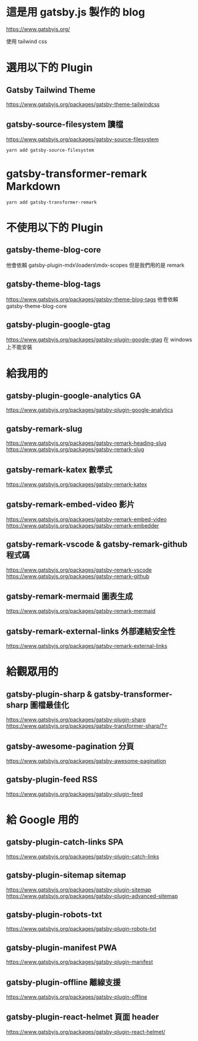 # 這是用 gatsby.js 製作的 blog

https://www.gatsbyjs.org/

使用 tailwind css

# 選用以下的 Plugin

## Gatsby Tailwind Theme
https://www.gatsbyjs.org/packages/gatsby-theme-tailwindcss

## gatsby-source-filesystem 讀檔
https://www.gatsbyjs.org/packages/gatsby-source-filesystem

```
yarn add gatsby-source-filesystem
```

# gatsby-transformer-remark Markdown

```
yarn add gatsby-transformer-remark
```

# 不使用以下的 Plugin
## gatsby-theme-blog-core
他會依賴 gatsby-plugin-mdx\loaders\mdx-scopes
但是我們用的是 remark

## gatsby-theme-blog-tags
https://www.gatsbyjs.org/packages/gatsby-theme-blog-tags
他會依賴 gatsby-theme-blog-core

## gatsby-plugin-google-gtag
https://www.gatsbyjs.org/packages/gatsby-plugin-google-gtag
在 windows 上不能安裝

# 給我用的

## gatsby-plugin-google-analytics GA
https://www.gatsbyjs.org/packages/gatsby-plugin-google-analytics

## gatsby-remark-slug
https://www.gatsbyjs.org/packages/gatsby-remark-heading-slug
https://www.gatsbyjs.org/packages/gatsby-remark-slug

## gatsby-remark-katex 數學式
https://www.gatsbyjs.org/packages/gatsby-remark-katex

## gatsby-remark-embed-video 影片
https://www.gatsbyjs.org/packages/gatsby-remark-embed-video
https://www.gatsbyjs.org/packages/gatsby-remark-embedder

## gatsby-remark-vscode & gatsby-remark-github 程式碼
https://www.gatsbyjs.org/packages/gatsby-remark-vscode
https://www.gatsbyjs.org/packages/gatsby-remark-github

## gatsby-remark-mermaid 圖表生成
https://www.gatsbyjs.org/packages/gatsby-remark-mermaid

## gatsby-remark-external-links 外部連結安全性
https://www.gatsbyjs.org/packages/gatsby-remark-external-links

# 給觀眾用的
## gatsby-plugin-sharp & gatsby-transformer-sharp 圖檔最佳化
https://www.gatsbyjs.org/packages/gatsby-plugin-sharp
https://www.gatsbyjs.org/packages/gatsby-transformer-sharp/?=

## gatsby-awesome-pagination 分頁
https://www.gatsbyjs.org/packages/gatsby-awesome-pagination

## gatsby-plugin-feed RSS
https://www.gatsbyjs.org/packages/gatsby-plugin-feed

# 給 Google 用的

## gatsby-plugin-catch-links SPA
https://www.gatsbyjs.org/packages/gatsby-plugin-catch-links

## gatsby-plugin-sitemap sitemap
https://www.gatsbyjs.org/packages/gatsby-plugin-sitemap
https://www.gatsbyjs.org/packages/gatsby-plugin-advanced-sitemap

## gatsby-plugin-robots-txt
https://www.gatsbyjs.org/packages/gatsby-plugin-robots-txt

## gatsby-plugin-manifest PWA
https://www.gatsbyjs.org/packages/gatsby-plugin-manifest

## gatsby-plugin-offline 離線支援
https://www.gatsbyjs.org/packages/gatsby-plugin-offline

## gatsby-plugin-react-helmet 頁面 header
https://www.gatsbyjs.org/packages/gatsby-plugin-react-helmet/